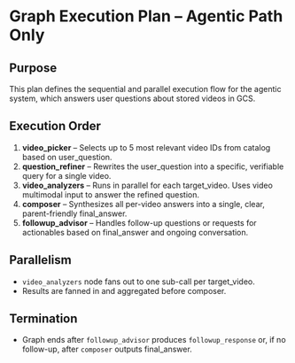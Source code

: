 # Graph Execution Plan – Agentic Path Only

## Purpose
This plan defines the sequential and parallel execution flow for the agentic system, which answers user questions about stored videos in GCS.

## Execution Order
1. **video_picker** – Selects up to 5 most relevant video IDs from catalog based on user_question.
2. **question_refiner** – Rewrites the user_question into a specific, verifiable query for a single video.
3. **video_analyzers** – Runs in parallel for each target_video. Uses video multimodal input to answer the refined question.
4. **composer** – Synthesizes all per-video answers into a single, clear, parent-friendly final_answer.
5. **followup_advisor** – Handles follow-up questions or requests for actionables based on final_answer and ongoing conversation.

## Parallelism
- `video_analyzers` node fans out to one sub-call per target_video.
- Results are fanned in and aggregated before composer.

## Termination
- Graph ends after `followup_advisor` produces `followup_response` or, if no follow-up, after `composer` outputs final_answer.
